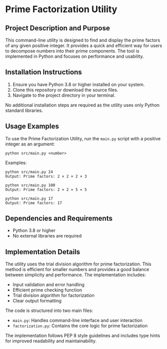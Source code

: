 # Prime Factorization Utility

## Project Description and Purpose

This command-line utility is designed to find and display the prime factors of any given positive integer. It provides a quick and efficient way for users to decompose numbers into their prime components. The tool is implemented in Python and focuses on performance and usability.

## Installation Instructions

1. Ensure you have Python 3.8 or higher installed on your system.
2. Clone this repository or download the source files.
3. Navigate to the project directory in your terminal.

No additional installation steps are required as the utility uses only Python standard libraries.

## Usage Examples

To use the Prime Factorization Utility, run the `main.py` script with a positive integer as an argument:

```
python src/main.py <number>
```

Examples:

```
python src/main.py 24
Output: Prime factors: 2 × 2 × 2 × 3

python src/main.py 100
Output: Prime factors: 2 × 2 × 5 × 5

python src/main.py 17
Output: Prime factors: 17
```

## Dependencies and Requirements

- Python 3.8 or higher
- No external libraries are required

## Implementation Details

The utility uses the trial division algorithm for prime factorization. This method is efficient for smaller numbers and provides a good balance between simplicity and performance. The implementation includes:

- Input validation and error handling
- Efficient prime checking function
- Trial division algorithm for factorization
- Clear output formatting

The code is structured into two main files:
- `main.py`: Handles command-line interface and user interaction
- `factorization.py`: Contains the core logic for prime factorization

The implementation follows PEP 8 style guidelines and includes type hints for improved readability and maintainability.

